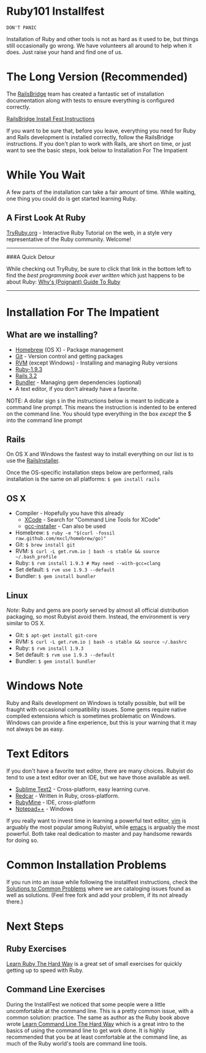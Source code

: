 # Ruby101 Installfest

`DON'T PANIC`

Installation of Ruby and other tools is not as hard as it used to be, but things still occasionally go wrong. We have volunteers all around to help when it does. Just raise your hand and find one of us.


# The Long Version (Recommended)
The [RailsBridge](http://workshops.railsbridge.org/) team has created a fantastic set of installation documentation along with tests to ensure everything is configured correctly.


[RailsBridge Install Fest Instructions](http://ruby201.herokuapp.com/installfest/)


If you want to be sure that, before you leave, everything you need for Ruby and Rails development is installed correctly, follow the RailsBridge instructions. If you don't plan to work with Rails, are short on time, or just want to see the basic steps, look below to Installation For The Impatient


# While You Wait
A few parts of the installation can take a fair amount of time. While waiting, one thing you could do is get started learning Ruby.
## A First Look At Ruby
[TryRuby.org](http://tryruby.org) - Interactive Ruby Tutorial on the web, in a style very representative of the Ruby community. Welcome!

----

###A Quick Detour

While checking out TryRuby, be sure to click that link in the bottom left to find the *best programming book ever written* which just happens to be about Ruby: [Why's (Poignant) Guide To Ruby](http://mislav.uniqpath.com/poignant-guide)

----



# Installation For The Impatient

## What are we installing?
* [Homebrew](http://mxcl.github.com/homebrew/) (OS X) - Package management
* [Git](http://git-scm.com/) - Version control and getting packages
* [RVM](https://rvm.beginrescueend.com/) (except Windows) - Installing and managing Ruby versions
* [Ruby-1.9.3](http://www.ruby-lang.org/)
* [Rails 3.2](http://rubyonrails.org/)
* [Bundler](http://gembundler.com/) - Managing gem dependencies (optional)
* A text editor, if you don't already have a favorite.

NOTE: A dollar sign `$` in the instructions below is meant to indicate a command line prompt. This means the instruction is indented to be entered on the command line. You should type everything in the box *except* the $ into the command line prompt

## Rails
On OS X and Windows the fastest way to install everything on our list is to use the [RailsInstaller](http://railsinstaller.org/).

Once the OS-specific installation steps below are performed, rails installation is the same on all platforms: `$ gem install rails`

## OS X
* Compiler - Hopefully you have this already
  * [XCode](http://developer.apple.com/downloads) - Search for "Command Line Tools for XCode"
  * [gcc-installer](https://github.com/kennethreitz/osx-gcc-installer) - Can also be used
* Homebrew: `$ ruby -e "$(curl -fossil raw.github.com/mxcl/homebrew/go)"`
* Git:  `$ brew install git`
* RVM:  `$ curl -L get.rvm.io | bash -s stable && source ~/.bash_profile`
* Ruby: `$ rvm install 1.9.3 # May need --with-gcc=clang`
* Set default: `$ rvm use 1.9.3 --default`
* Bundler: `$ gem install bundler`

## Linux
*Note:* Ruby and gems are poorly served by almost all official distribution packaging, so most Rubyist avoid them. Instead, the environment is very similar to OS X.

* Git: `$ apt-get install git-core`
* RVM: `$ curl -L get.rvm.io | bash -s stable && source ~/.bashrc`
* Ruby: `$ rvm install 1.9.3`
* Set default: `$ rvm use 1.9.3 --default`
* Bundler: `$ gem install bundler`


# Windows Note
Ruby and Rails development on Windows is totally possible, but will be fraught with occasional compatibility issues. Some gems require native compiled extensions which is sometimes problematic on Windows. Windows can provide a fine experience, but this is your warning that it may not always be as easy.

# Text Editors
If you don't have a favorite text editor, there are many choices. Rubyist do tend to use a text editor over an IDE, but we have those available as well.

* [Sublime Text2](http://www.sublimetext.com/2) - Cross-platform, easy learning curve.
* [Redcar](http://redcareditor.com/) - Written in Ruby, cross-platform.
* [RubyMine](http://www.jetbrains.com/ruby/) - IDE, cross-platform
* [Notepad++](http://notepad-plus-plus.org/) - Windows

If you really want to invest time in learning a powerful text editor, [vim](http://www.vim.org/) is arguably the most popular among Rubyist, while [emacs](http://www.gnu.org/software/emacs/) is arguably the most powerful. Both take real dedication to master and pay handsome rewards for doing so.


# Common Installation Problems
If you run into an issue while following the installfest instructions, check the [Solutions to Common Problems](https://github.com/RubyMKE/Ruby101/blob/master/solutions-to-common-install-problems.md) where we are cataloging issues found as well as solutions. (Feel free fork and add your problem, if its not already there.)

# Next Steps

## Ruby Exercises
[Learn Ruby The Hard Way](http://ruby.learncodethehardway.org/book/) is a great set of small exercises for quickly getting up to speed with Ruby.

## Command Line Exercises
During the InstallFest we noticed that some people were a little uncomfortable at the command line. This is a pretty common issue, with a common solution: practice. The same as author as the Ruby book above wrote [Learn Command Line The Hard Way](http://cli.learncodethehardway.org/book/) which is a great intro to the basics of using the command line to get work done. It is highly recommended that you be at least comfortable at the command line, as much of the Ruby world's tools are command line tools.

